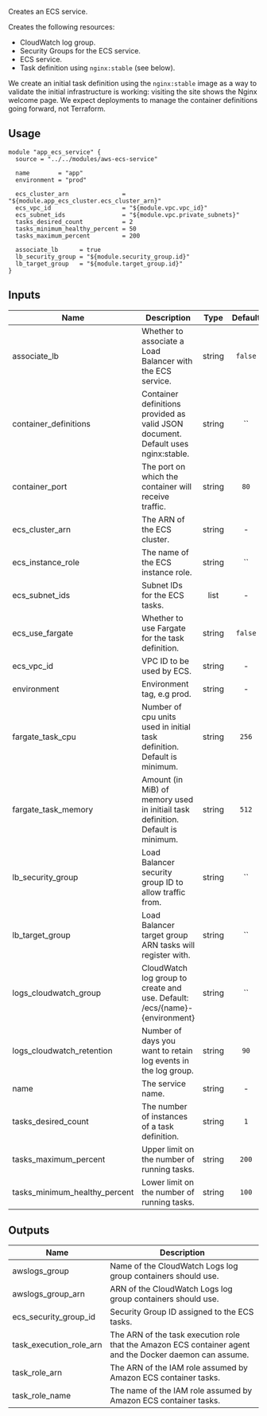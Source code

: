<!-- BEGINNING OF PRE-COMMIT-TERRAFORM DOCS HOOK -->
Creates an ECS service.

Creates the following resources:

* CloudWatch log group.
* Security Groups for the ECS service.
* ECS service.
* Task definition using `nginx:stable` (see below).

We create an initial task definition using the `nginx:stable` image as a way
to validate the initial infrastructure is working: visiting the site shows
the Nginx welcome page. We expect deployments to manage the container
definitions going forward, not Terraform.

## Usage

```hcl
module "app_ecs_service" {
  source = "../../modules/aws-ecs-service"

  name        = "app"
  environment = "prod"

  ecs_cluster_arn               = "${module.app_ecs_cluster.ecs_cluster_arn}"
  ecs_vpc_id                    = "${module.vpc.vpc_id}"
  ecs_subnet_ids                = "${module.vpc.private_subnets}"
  tasks_desired_count           = 2
  tasks_minimum_healthy_percent = 50
  tasks_maximum_percent         = 200

  associate_lb      = true
  lb_security_group = "${module.security_group.id}"
  lb_target_group   = "${module.target_group.id}"
}
```


## Inputs

| Name | Description | Type | Default | Required |
|------|-------------|:----:|:-----:|:-----:|
| associate_lb | Whether to associate a Load Balancer with the ECS service. | string | `false` | no |
| container_definitions | Container definitions provided as valid JSON document. Default uses nginx:stable. | string | `` | no |
| container_port | The port on which the container will receive traffic. | string | `80` | no |
| ecs_cluster_arn | The ARN of the ECS cluster. | string | - | yes |
| ecs_instance_role | The name of the ECS instance role. | string | `` | no |
| ecs_subnet_ids | Subnet IDs for the ECS tasks. | list | - | yes |
| ecs_use_fargate | Whether to use Fargate for the task definition. | string | `false` | no |
| ecs_vpc_id | VPC ID to be used by ECS. | string | - | yes |
| environment | Environment tag, e.g prod. | string | - | yes |
| fargate_task_cpu | Number of cpu units used in initial task definition. Default is minimum. | string | `256` | no |
| fargate_task_memory | Amount (in MiB) of memory used in initiail task definition. Default is minimum. | string | `512` | no |
| lb_security_group | Load Balancer security group ID to allow traffic from. | string | `` | no |
| lb_target_group | Load Balancer target group ARN tasks will register with. | string | `` | no |
| logs_cloudwatch_group | CloudWatch log group to create and use. Default: /ecs/{name}-{environment} | string | `` | no |
| logs_cloudwatch_retention | Number of days you want to retain log events in the log group. | string | `90` | no |
| name | The service name. | string | - | yes |
| tasks_desired_count | The number of instances of a task definition. | string | `1` | no |
| tasks_maximum_percent | Upper limit on the number of running tasks. | string | `200` | no |
| tasks_minimum_healthy_percent | Lower limit on the number of running tasks. | string | `100` | no |

## Outputs

| Name | Description |
|------|-------------|
| awslogs_group | Name of the CloudWatch Logs log group containers should use. |
| awslogs_group_arn | ARN of the CloudWatch Logs log group containers should use. |
| ecs_security_group_id | Security Group ID assigned to the ECS tasks. |
| task_execution_role_arn | The ARN of the task execution role that the Amazon ECS container agent and the Docker daemon can assume. |
| task_role_arn | The ARN of the IAM role assumed by Amazon ECS container tasks. |
| task_role_name | The name of the IAM role assumed by Amazon ECS container tasks. |

<!-- END OF PRE-COMMIT-TERRAFORM DOCS HOOK -->
